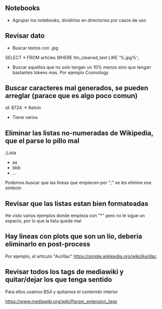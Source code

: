 ## Notebooks

* Agrupar los notebooks, dividirlos en directorios por casos de uso

## Revisar dato

* Buscar textos con .jpg

SELECT *
FROM articles
WHERE llm_cleaned_text LIKE '%.jpg%';

* Buscar aquellos que no solo tengan un 10% menos sino que tengan bastantes tokens mas. Por ejemplo Cosmology

## Buscar caracteres mal generados, se pueden arreglar (parace que es algo poco comun)

id: 8724 -> Kelvin

* Tiene varios

## Eliminar las listas no-numeradas de Wikipedia, que el parse lo pillo mal

;Lista

* as
* bbb
* ...

Podemos buscar que las lineas que empiecen por ";" se les elimine ese simbolo

## Revisar que las listas estan bien formateadas

He visto varios ejemplos donde empieza con "*" pero no le sigue un espacio, por lo que la lista queda mal

## Hay lineas con plots que son un lio, deberia eliminarlo en post-process

Por ejemplo, el articulo "Aurillac" https://simple.wikipedia.org/wiki/Aurillac

## Revisar todos los tags de mediawiki y quitar/dejar los que tenga sentido

Para ellos usamos BS4 y quitamos el contenido interior

https://www.mediawiki.org/wiki/Parser_extension_tags
